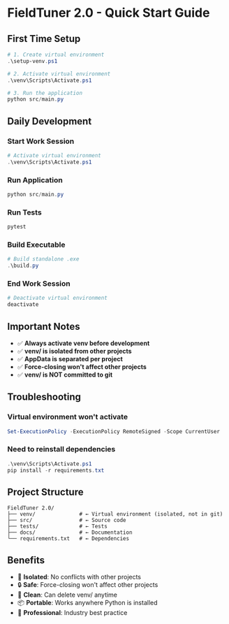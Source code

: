 # FieldTuner 2.0 - Quick Start Guide

## First Time Setup

```powershell
# 1. Create virtual environment
.\setup-venv.ps1

# 2. Activate virtual environment
.\venv\Scripts\Activate.ps1

# 3. Run the application
python src/main.py
```

## Daily Development

### Start Work Session
```powershell
# Activate virtual environment
.\venv\Scripts\Activate.ps1
```

### Run Application
```powershell
python src/main.py
```

### Run Tests
```powershell
pytest
```

### Build Executable
```powershell
# Build standalone .exe
.\build.py
```

### End Work Session
```powershell
# Deactivate virtual environment
deactivate
```

## Important Notes

- ✅ **Always activate venv before development**
- ✅ **venv/ is isolated from other projects**
- ✅ **AppData is separated per project**
- ✅ **Force-closing won't affect other projects**
- ✅ **venv/ is NOT committed to git**

## Troubleshooting

### Virtual environment won't activate
```powershell
Set-ExecutionPolicy -ExecutionPolicy RemoteSigned -Scope CurrentUser
```

### Need to reinstall dependencies
```powershell
.\venv\Scripts\Activate.ps1
pip install -r requirements.txt
```

## Project Structure

```
FieldTuner 2.0/
├── venv/              # ← Virtual environment (isolated, not in git)
├── src/               # ← Source code
├── tests/             # ← Tests
├── docs/              # ← Documentation
└── requirements.txt   # ← Dependencies
```

## Benefits

- 🎯 **Isolated**: No conflicts with other projects
- 🔒 **Safe**: Force-closing won't affect other projects  
- 🧹 **Clean**: Can delete venv/ anytime
- 📦 **Portable**: Works anywhere Python is installed
- 🚀 **Professional**: Industry best practice

